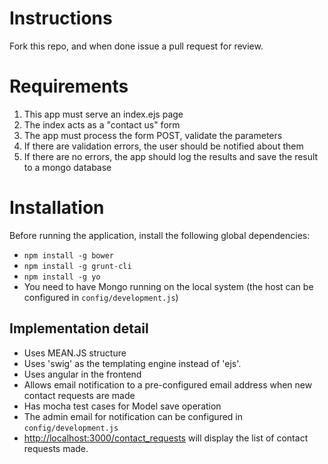 # Instructions

Fork this repo, and when done issue a pull request for review.

# Requirements

1. This app must serve an index.ejs page
2. The index acts as a "contact us" form
3. The app must process the form POST, validate the parameters
4. If there are validation errors, the user should be notified about them
5. If there are no errors, the app should log the results and save the result to a mongo database




# Installation
Before running the application, install the following global dependencies:

- ``` npm install -g bower ```
- ``` npm install -g grunt-cli ```
- ``` npm install -g yo ```
- You need to have Mongo running on the local system (the host can be configured in `config/development.js`)

## Implementation detail

- Uses MEAN.JS structure
- Uses 'swig' as the templating engine instead of 'ejs'.
- Uses angular in the frontend
- Allows email notification to a pre-configured email address when new contact requests are made
- Has mocha test cases for Model save operation
- The admin email for notification can be configured in `config/development.js`
- [http://localhost:3000/contact_requests](http://localhost:3000/contact_requests) will display the list of contact requests made.